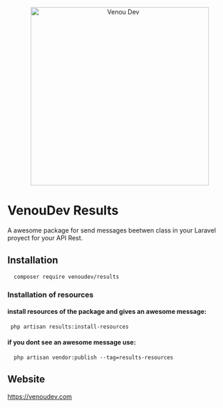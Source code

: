 <p align="center"><a href="https://venoudev.com"><img src="https://venoudev.com/img/venoudev-2.png" width="400" alt="Venou Dev"></a>
</p>

# VenouDev Results
A awesome package for send messages beetwen class in your Laravel proyect for your API Rest.

## Installation 

```
  composer require venoudev/results
```

### Installation of resources

  #### install resources of the package and gives an awesome message:

  ```
   php artisan results:install-resources
  ```

  #### if you dont see an awesome message use:

  ```
    php artisan vendor:publish --tag=results-resources
  ```

## Website 
  https://venoudev.com 



